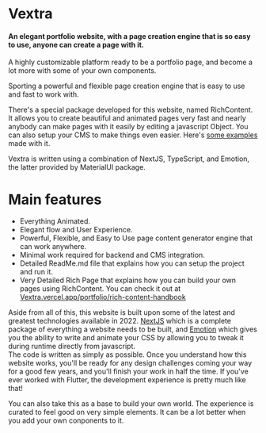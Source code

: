 # Vextra 
#### An elegant portfolio website, with a page creation engine that is so easy to use, anyone can create a page with it.

A highly customizable platform ready to be a portfolio page, and become a lot more with some of your own components.

Sporting a powerful and flexible page creation engine that is easy to use and fast to work with.

There's a special package developed for this website, named RichContent. It allows you to create beautiful and animated pages very fast and nearly anybody can make pages with it easily by editing a javascript Object. You can also setup your CMS to make things even easier. Here's [some examples](https://vextra.vercel.app/portfolio) made with it.

Vextra is written using a combination of NextJS, TypeScript, and Emotion, the latter provided by MaterialUI package.


# Main features

- Everything Animated.
- Elegant flow and User Experience.
- Powerful, Flexible, and Easy to Use page content generator engine that can work anywhere.
- Minimal work required for backend and CMS integration.
- Detailed ReadMe.md file that explains how you can setup the project and run it.
- Very Detailed Rich Page that explains how you can build your own pages using RichContent. You can check it out at [Vextra.vercel.app/portfolio/rich-content-handbook](https://vextra.vercel.app/portfolio/rich-content-handbook)


Aside from all of this, this website is built upon some of the latest and greatest technologies available in 2022. [NextJS](https://nextjs.org/) which is a complete package of everything a website needs to be built, and [Emotion](https://emotion.sh/docs/introduction) which gives you the ability to write and animate your CSS by allowing you to tweak it during runtime directly from javascript.  
The code is written as simply as possible. Once you understand how this website works, you'll be ready for any design challenges coming your way for a good few years, and you'll finish your work in half the time. If you've ever worked with Flutter, the development experience is pretty much like that!

You can also take this as a base to build your own world. The experience is curated to feel good on very simple elements. It can be a lot better when you add your own conponents to it.




